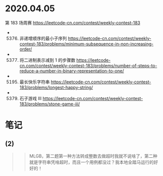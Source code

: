 
# 2020.04.05

第 183 场周赛 https://leetcode-cn.com/contest/weekly-contest-183
- 5376. 非递增顺序的最小子序列 https://leetcode-cn.com/contest/weekly-contest-183/problems/minimum-subsequence-in-non-increasing-order/
- 5377. 将二进制表示减到 1 的步骤数 https://leetcode-cn.com/contest/weekly-contest-183/problems/number-of-steps-to-reduce-a-number-in-binary-representation-to-one/
- 5195. 最长快乐字符串 https://leetcode-cn.com/contest/weekly-contest-183/problems/longest-happy-string/
- 5379. 石子游戏 III https://leetcode-cn.com/contest/weekly-contest-183/problems/stone-game-iii/

# 笔记

## (2) 

>> MLGB，第二题第一种方法转成整数去做超时我就不说啥了，第二种就是字符串凭啥超时，而且一个用例都没过？我本地全踏马运行的好好的！

